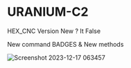 # URANIUM-C2
HEX_CNC Version New ? It False

New command BADGES & New methods

![Screenshot 2023-12-17 063457](https://github.com/Hex1629/URANIUM-C2/assets/93824226/5da4d86f-9f77-4fa0-8438-09bf5785e232)
